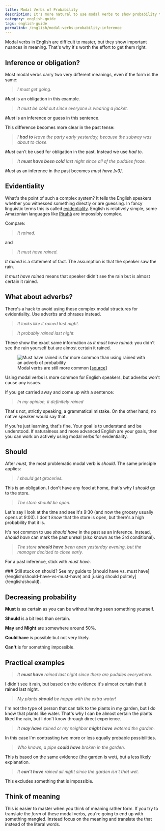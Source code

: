 ```yaml
---
title: Modal Verbs of Probability
description: It's more natural to use modal verbs to show probability than adverbs
category: english-guide
tags: english-guide
permalink: /english/modal-verbs-probability-inference
---
```


Modal verbs in English are difficult to master, but they show important nuances in meaning. That's why it's worth the effort to get them right. 

## Inference or obligation? 

Most modal verbs carry two very different meanings, even if the form is the same: 

> *I must get going.* 

*Must* is an obligation in this example.    

> *It must be cold out since everyone is wearing a jacket.* 

*Must* is an inference or guess in this sentence. 

This difference becomes more clear in the past tense: 

> *I **had to** leave the party early yesterday, because the subway was about to close.*

*Must* can't be used for obligation in the past. Instead we use *had to*.

> *It **must have been cold** last night since all of the puddles froze.* 
 
 *Must* as an inference in the past becomes *must have [v3]*. 
 
## Evidentiality 

What's the point of such a complex system? It tells the English speakers whether you witnessed something directly or are guessing. In fancy linguistic terms this is called [evidentiality](https://en.wikipedia.org/wiki/Evidentiality). English is relatively simple, some Amazonian languages like [Pirahã](/blog/piraha-language) are impossibly complex.

Compare: 

> *It rained.* 

and

> *It must have rained.*

*It rained* is a statement of fact. The assumption is that the speaker saw the rain. 

*It must have rained* means that speaker didn't see the rain but is almost certain it rained. 

## What about adverbs? 

There's a hack to avoid using these complex modal structures for evidentiality. Use adverbs and phrases instead. 

> *It looks like it rained last night.*

> *It probably rained last night.*

These show the exact same information as *it must have rained*: you didn't see the rain yourself but are almost certain it rained. 

<figure>
<img src="https://res.cloudinary.com/derekkedziora/image/upload/v1607164518/Blog%20Assets/2020-05-17/must-have-ngrams_stt7vc.png" alt="Must have rained is far more common than using rained with an adverb of probability" loading="lazy">
<figcaption>Modal verbs are still more common [<a href="https://books.google.com/ngrams/graph?content=probably+rained%2Cmust+have+rained%2Ccertainly+rained&year_start=1900&year_end=2000&corpus=15&smoothing=3">source</a>]</figcaption>
</figure>

Using modal verbs is more common for English speakers, but adverbs won't cause any issues. 

If you get carried away and come up with a sentence: 

> *In my opinion, it definitely rained*

That's not, strictly speaking, a grammatical mistake. On the other hand, no native speaker would say that. 

If you're just learning, that's fine. Your goal is to understand and be understood. If naturalness and more advanced English are your goals, then you can work on actively using modal verbs for evidentiality. 

## Should 

After *must*, the most problematic modal verb is *should*. The same principle applies: 

> *I should get groceries.*

This is an obligation. I don't have any food at home, that's why I *should* go to the store. 

> *The store should be open.*

Let's say I look at the time and see it's 9:30 (and now the grocery usually opens at 9:00). I don't *know* that the store is open, but there's a high probability that it is. 

It's not common to use *should have* in the past as an inference. Instead, *should have* can mark the past unreal (also known as the 3rd conditional). 

> *The store **should have** been open yesterday evening, but the manager decided to close early.* 

For a past inference, stick with *must have*. 

<aside markdown="1">
### Still stuck on should? 
See my guide to [should have vs. must have](/english/should-have-vs-must-have) and [using should politely](/english/should).
</aside>

## Decreasing probability 

**Must** is as certain as you can be without having seen something yourself. 

**Should** is a bit less than certain. 

**May** and **Might** are somewhere around 50%. 

**Could have** is possible but not very likely. 

**Can't** is for something impossible. 

##  Practical examples 

> *It **must have** rained last night since there are puddles everywhere.* 

I didn't see it rain, but based on the evidence it's almost certain that it rained last night. 

> *My plants **should** be happy with the extra water!*

I'm not the type of person that can talk to the plants in my garden, but I do know that plants like water. That's why I can be almost certain the plants liked the rain, but I don't know through direct experience. 

> *It **may have** rained or my neighbor **might have** watered the garden.* 

In this case I'm contrasting two more or less equally probable possibilities. 

> *Who knows, a pipe **could have** broken in the garden.*

This is based on the same evidence (the garden is wet), but a less likely explanation. 

> *It **can't have** rained all night since the garden isn't that wet.*

This excludes something that is impossible. 

##  Think of meaning

This is easier to master when you think of meaning rather form. If you try to translate the *form* of these modal verbs, you're going to end up with something mangled. Instead focus on the meaning and translate the that instead of the literal words. 



